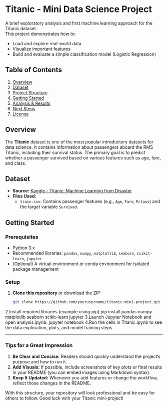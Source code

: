 # Titanic - Mini Data Science Project

A brief exploratory analysis and first machine learning approach for the Titanic dataset.  
This project demonstrates how to:
- Load and explore real-world data
- Visualize important features
- Build and evaluate a simple classification model (Logistic Regression)

## Table of Contents
1. [Overview](#overview)
2. [Dataset](#dataset)
3. [Project Structure](#project-structure)
4. [Getting Started](#getting-started)
5. [Analysis & Results](#analysis--results)
6. [Next Steps](#next-steps)
7. [License](#license)

## Overview
The **Titanic** dataset is one of the most popular introductory datasets for data science. It contains information about passengers aboard the RMS Titanic, including their survival status. The primary goal is to predict whether a passenger survived based on various features such as age, fare, and class.

## Dataset
- **Source:** [Kaggle - Titanic: Machine Learning from Disaster](https://www.kaggle.com/competitions/titanic/data)  
- **Files Used:**
  - `train.csv`: Contains passenger features (e.g., `Age`, `Fare`, `Pclass`) and the target variable `Survived`.

## Getting Started

### Prerequisites
- Python 3.x  
- Recommended libraries: `pandas`, `numpy`, `matplotlib`, `seaborn`, `scikit-learn`, `jupyter`  
- (Optional) A virtual environment or conda environment for isolated package management

### Setup
1. **Clone this repository** or download the ZIP:
   ```bash
   git clone https://github.com/yourusername/titanic-mini-project.git
2.Install required libraries (example using pip)
   pip install pandas numpy matplotlib seaborn scikit-learn jupyter
3.Launch Jupyter Notebook and open analysis.ipynb:
   jupyter notebook
4.Run the cells in Titanic.ipynb to see the data exploration, plots, and model training steps.


---

### Tips for a Great Impression
1. **Be Clear and Concise:** Readers should quickly understand the project’s purpose and how to run it.  
2. **Add Visuals:** If possible, include screenshots of key plots or final results in your README (you can embed images using Markdown syntax).  
3. **Keep It Updated:** Whenever you add features or change the workflow, reflect those changes in the README.  

With this structure, your repository will look professional and be easy for others to follow. Good luck with your Titanic mini-project!



